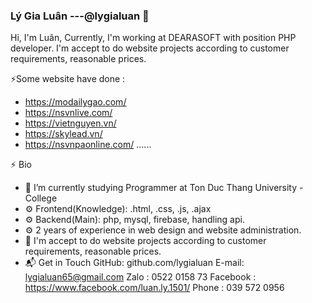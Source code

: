 ### Lý Gia Luân ---@lygialuan 👋

Hi, I'm Luân, Currently, I'm working at DEARASOFT with position PHP developer. I'm accept to do website projects according to customer requirements, reasonable prices.

⚡Some website have done :
+ https://modailygao.com/
+ https://nsvnlive.com/
+ https://vietnguyen.vn/
+ https://skylead.vn/
+ https://nsvnpaonline.com/ ......

⚡ Bio
- 🌱 I’m currently studying Programmer at Ton Duc Thang University - College
- ⚙️ Frontend(Knowledge): .html, .css, .js, .ajax
- ⚙️ Backend(Main): php, mysql, firebase, handling api.
- ⚙️ 2 years of experience in web design and website administration.
- 👯 I'm accept to do website projects according to customer requirements, reasonable prices.
- 📬 Get in Touch
    GitHub: github.com/lygialuan
    E-mail: lygialuan65@gmail.com
    Zalo : 0522 0158 73
    Facebook : https://www.facebook.com/luan.ly.1501/
    Phone : 039 572 0956

